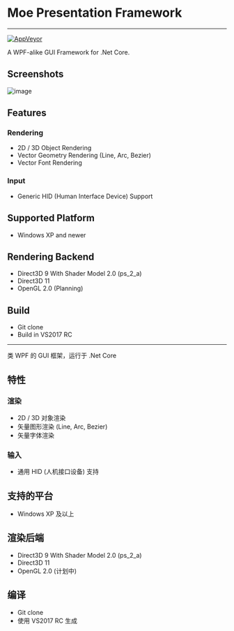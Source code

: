 # Moe Presentation Framework
---
[![AppVeyor](https://ci.appveyor.com/api/projects/status/nfr9hqhpi61372k2?svg=true)](https://ci.appveyor.com/project/sunnycase/mpf)

A WPF-alike GUI Framework for .Net Core.

## Screenshots
![image](https://github.com/sunnycase/MPF/raw/master/screenshots/2017-02-28.png)

## Features
### Rendering
- 2D / 3D Object Rendering
- Vector Geometry Rendering (Line, Arc, Bezier)
- Vector Font Rendering

### Input
- Generic HID (Human Interface Device) Support

## Supported Platform
- Windows XP and newer

## Rendering Backend
- Direct3D 9 With Shader Model 2.0 (ps\_2\_a)
- Direct3D 11
- OpenGL 2.0 (Planning)

## Build
- Git clone
- Build in VS2017 RC

---
类 WPF 的 GUI 框架，运行于 .Net Core

## 特性
### 渲染
- 2D / 3D 对象渲染
- 矢量图形渲染 (Line, Arc, Bezier)
- 矢量字体渲染

### 输入
- 通用 HID (人机接口设备) 支持

## 支持的平台
- Windows XP 及以上

## 渲染后端
- Direct3D 9 With Shader Model 2.0 (ps\_2\_a)
- Direct3D 11
- OpenGL 2.0 (计划中)

## 编译
- Git clone
- 使用 VS2017 RC 生成
